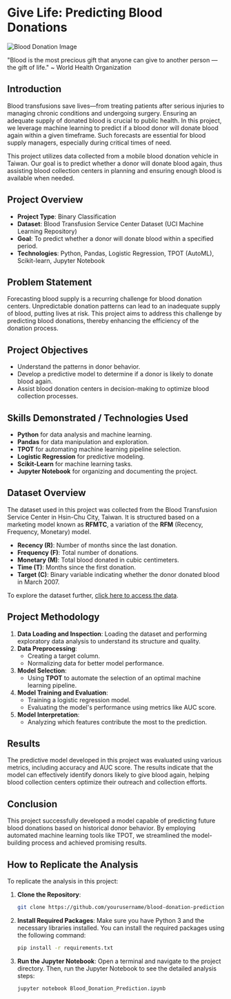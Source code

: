 # Give Life: Predicting Blood Donations

![Blood Donation Image](link_to_image)

"Blood is the most precious gift that anyone can give to another person — the gift of life." ~ World Health Organization

## Introduction

Blood transfusions save lives—from treating patients after serious injuries to managing chronic conditions and undergoing surgery. Ensuring an adequate supply of donated blood is crucial to public health. In this project, we leverage machine learning to predict if a blood donor will donate blood again within a given timeframe. Such forecasts are essential for blood supply managers, especially during critical times of need.

This project utilizes data collected from a mobile blood donation vehicle in Taiwan. Our goal is to predict whether a donor will donate blood again, thus assisting blood collection centers in planning and ensuring enough blood is available when needed.

## Project Overview

- **Project Type**: Binary Classification
- **Dataset**: Blood Transfusion Service Center Dataset (UCI Machine Learning Repository)
- **Goal**: To predict whether a donor will donate blood within a specified period.
- **Technologies**: Python, Pandas, Logistic Regression, TPOT (AutoML), Scikit-learn, Jupyter Notebook

## Problem Statement

Forecasting blood supply is a recurring challenge for blood donation centers. Unpredictable donation patterns can lead to an inadequate supply of blood, putting lives at risk. This project aims to address this challenge by predicting blood donations, thereby enhancing the efficiency of the donation process.

## Project Objectives

- Understand the patterns in donor behavior.
- Develop a predictive model to determine if a donor is likely to donate blood again.
- Assist blood donation centers in decision-making to optimize blood collection processes.

## Skills Demonstrated / Technologies Used

- **Python** for data analysis and machine learning.
- **Pandas** for data manipulation and exploration.
- **TPOT** for automating machine learning pipeline selection.
- **Logistic Regression** for predictive modeling.
- **Scikit-Learn** for machine learning tasks.
- **Jupyter Notebook** for organizing and documenting the project.

## Dataset Overview

The dataset used in this project was collected from the Blood Transfusion Service Center in Hsin-Chu City, Taiwan. It is structured based on a marketing model known as **RFMTC**, a variation of the **RFM** (Recency, Frequency, Monetary) model.

- **Recency (R)**: Number of months since the last donation.
- **Frequency (F)**: Total number of donations.
- **Monetary (M)**: Total blood donated in cubic centimeters.
- **Time (T)**: Months since the first donation.
- **Target (C)**: Binary variable indicating whether the donor donated blood in March 2007.

To explore the dataset further, [click here to access the data](link_to_dataset_in_repo).

## Project Methodology

1. **Data Loading and Inspection**: Loading the dataset and performing exploratory data analysis to understand its structure and quality.
2. **Data Preprocessing**:
   - Creating a target column.
   - Normalizing data for better model performance.
3. **Model Selection**:
   - Using **TPOT** to automate the selection of an optimal machine learning pipeline.
4. **Model Training and Evaluation**:
   - Training a logistic regression model.
   - Evaluating the model's performance using metrics like AUC score.
5. **Model Interpretation**:
   - Analyzing which features contribute the most to the prediction.

## Results

The predictive model developed in this project was evaluated using various metrics, including accuracy and AUC score. The results indicate that the model can effectively identify donors likely to give blood again, helping blood collection centers optimize their outreach and collection efforts.

## Conclusion

This project successfully developed a model capable of predicting future blood donations based on historical donor behavior. By employing automated machine learning tools like TPOT, we streamlined the model-building process and achieved promising results.

## How to Replicate the Analysis

To replicate the analysis in this project:

1. **Clone the Repository**:
   ```bash
   git clone https://github.com/yourusername/blood-donation-prediction.git

2.  **Install Required Packages**:
   Make sure you have Python 3 and the necessary libraries installed. You can install the required packages using the following command:
    ```bash
    pip install -r requirements.txt

4. **Run the Jupyter Notebook**:
   Open a terminal and navigate to the project directory. Then, run the Jupyter Notebook to see the detailed analysis steps:
      ```bash
      jupyter notebook Blood_Donation_Prediction.ipynb  
   
